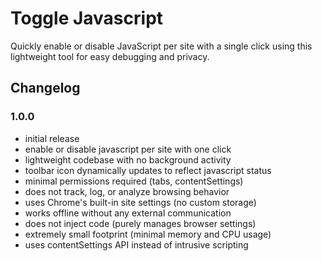 # Toggle Javascript

Quickly enable or disable JavaScript per site with a single click using this lightweight tool for easy debugging and privacy.

## Changelog

### 1.0.0
- initial release
- enable or disable javascript per site with one click
- lightweight codebase with no background activity
- toolbar icon dynamically updates to reflect javascript status
- minimal permissions required (tabs, contentSettings)
- does not track, log, or analyze browsing behavior
- uses Chrome's built-in site settings (no custom storage)
- works offline without any external communication
- does not inject code (purely manages browser settings)
- extremely small footprint (minimal memory and CPU usage)
- uses contentSettings API instead of intrusive scripting

